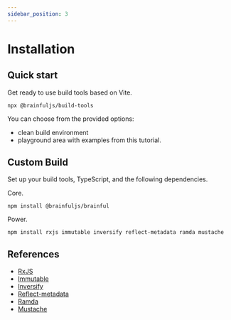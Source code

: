 ```yaml
---
sidebar_position: 3
---
```


# Installation

## Quick start

Get ready to use build tools based on Vite.

```shell
npx @brainfuljs/build-tools
```

You can choose from the provided options:

- clean build environment
- playground area with examples from this tutorial.

## Custom Build

Set up your build tools, TypeScript, and the following dependencies.

Core.

```shell
npm install @brainfuljs/brainful
```

Power.

```shell
npm install rxjs immutable inversify reflect-metadata ramda mustache
```

## References

- [RxJS](https://rxjs.dev/)
- [Immutable](https://immutable-js.com/)
- [Inversify](https://inversify.io/)
- [Reflect-metadata](https://github.com/rbuckton/reflect-metadata)
- [Ramda](https://ramdajs.com/)
- [Mustache](https://mustache.github.io/)
